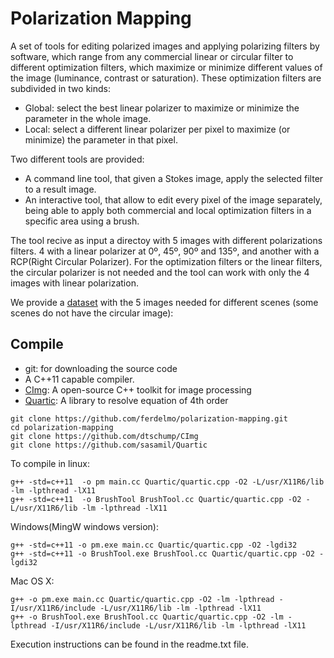 # Polarization Mapping
A set of tools for editing polarized images and applying polarizing filters by software, which range from any commercial linear or circular filter to different optimization filters, which maximize or minimize different values of the image (luminance, contrast or saturation). These optimization filters are subdivided in two kinds:
- Global: select the best linear polarizer to maximize or minimize the parameter in the whole image.
- Local: select a different linear polarizer per pixel to maximize (or minimize) the parameter in that pixel.

Two different tools are provided:
- A command line tool, that given a Stokes image, apply the selected filter to a result image.
- An interactive tool, that allow to edit every pixel of the image separately, being able to apply both commercial and local optimization filters in a specific area using a brush.

The tool recive as input a directoy with 5 images with different polarizations filters. 4 with a linear polarizer at 0º, 45º, 90º and 135º, and another with a RCP(Right Circular Polarizer). For the optimization filters or the linear filters, the circular polarizer is not needed and the tool can work with only the 4 images with linear polarization.

We provide a [dataset](http://dx.doi.org/10.17632/s4sc8zt4sx.1) with the 5 images needed for different scenes (some scenes do not have the circular image): 

## Compile
- git: for downloading the source code
- A C++11 capable compiler.
- [CImg](https://github.com/dtschump/CImg): A open-source C++ toolkit for image processing
- [Quartic](https://github.com/sasamil/Quartic): A library to resolve equation of 4th order

```
git clone https://github.com/ferdelmo/polarization-mapping.git
cd polarization-mapping
git clone https://github.com/dtschump/CImg
git clone https://github.com/sasamil/Quartic
```
To compile in linux:
```
g++ -std=c++11  -o pm main.cc Quartic/quartic.cpp -O2 -L/usr/X11R6/lib -lm -lpthread -lX11
g++ -std=c++11  -o BrushTool BrushTool.cc Quartic/quartic.cpp -O2 -L/usr/X11R6/lib -lm -lpthread -lX11
```
Windows(MingW windows version):
```
g++ -std=c++11 -o pm.exe main.cc Quartic/quartic.cpp -O2 -lgdi32
g++ -std=c++11 -o BrushTool.exe BrushTool.cc Quartic/quartic.cpp -O2 -lgdi32
```
Mac OS X:
```
g++ -o pm.exe main.cc Quartic/quartic.cpp -O2 -lm -lpthread -I/usr/X11R6/include -L/usr/X11R6/lib -lm -lpthread -lX11
g++ -o BrushTool.exe BrushTool.cc Quartic/quartic.cpp -O2 -lm -lpthread -I/usr/X11R6/include -L/usr/X11R6/lib -lm -lpthread -lX11
```

Execution instructions can be found in the readme.txt file.